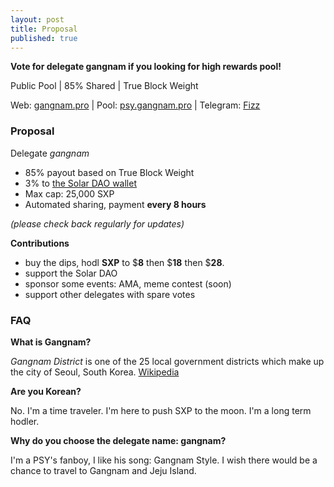 ```yaml
---
layout: post
title: Proposal
published: true
---
```

**Vote for delegate gangnam if you looking for high rewards pool!**

Public Pool | 85% Shared | True Block Weight

Web: [gangnam.pro](https://gangnam.pro) | Pool: [psy.gangnam.pro](https://psy.gangnam.pro) | Telegram: [Fizz](https://t.me/gangnamdele)

### Proposal

Delegate   _gangnam_

-   85% payout based on True Block Weight
-   3% to [the Solar DAO wallet](https://explorer.solar.org/wallets/Sdao2USyAz9B6RBgZeFyNDePuQAxfzZZHE)
-   Max cap: 25,000 SXP
-   Automated sharing, payment **every 8 hours**

_(please check back regularly for updates)_

**Contributions**
- buy the dips, hodl **SXP** to $**8** then $**18** then $**28**.
- support the Solar DAO
- sponsor some events: AMA, meme contest (soon)
- support other delegates with spare votes

### FAQ

**What is Gangnam?**

*Gangnam District* is one of the 25 local government districts which make up the city of Seoul, South Korea. [Wikipedia](https://en.wikipedia.org/wiki/Gangnam_District)

**Are you Korean?**

No. I'm a time traveler. I'm here to push SXP to the moon. I'm a long term hodler.

**Why do you choose the delegate name: gangnam?**

I'm a PSY's fanboy, I like his song: Gangnam Style. I wish there would be a chance to travel to Gangnam and Jeju Island.
<!-- more -->
